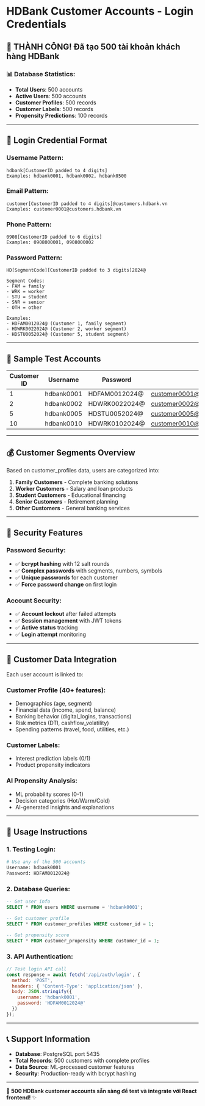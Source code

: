 # HDBank Customer Accounts - Login Credentials

## 🎯 **THÀNH CÔNG! Đã tạo 500 tài khoản khách hàng HDBank**

### 📊 **Database Statistics:**
- **Total Users**: 500 accounts
- **Active Users**: 500 accounts  
- **Customer Profiles**: 500 records
- **Customer Labels**: 500 records
- **Propensity Predictions**: 100 records

---

## 🔑 **Login Credential Format**

### **Username Pattern:**
```
hdbank[CustomerID padded to 4 digits]
Examples: hdbank0001, hdbank0002, hdbank0500
```

### **Email Pattern:**
```
customer[CustomerID padded to 4 digits]@customers.hdbank.vn
Examples: customer0001@customers.hdbank.vn
```

### **Phone Pattern:**
```
0908[CustomerID padded to 6 digits]
Examples: 0908000001, 0908000002
```

### **Password Pattern:**
```
HD[SegmentCode][CustomerID padded to 3 digits]2024@

Segment Codes:
- FAM = family
- WRK = worker  
- STU = student
- SNR = senior
- OTH = other

Examples:
- HDFAM0012024@ (Customer 1, family segment)
- HDWRK0022024@ (Customer 2, worker segment)
- HDSTU0052024@ (Customer 5, student segment)
```

---

## 🧪 **Sample Test Accounts**

| Customer ID | Username | Password | Email | Phone | Segment | Age |
|-------------|----------|----------|-------|-------|---------|-----|
| 1 | hdbank0001 | HDFAM0012024@ | customer0001@customers.hdbank.vn | 0908000001 | family | 48 |
| 2 | hdbank0002 | HDWRK0022024@ | customer0002@customers.hdbank.vn | 0908000002 | worker | 32 |
| 5 | hdbank0005 | HDSTU0052024@ | customer0005@customers.hdbank.vn | 0908000005 | student | 20 |
| 10 | hdbank0010 | HDWRK0102024@ | customer0010@customers.hdbank.vn | 0908000010 | worker | 38 |

---

## 💰 **Customer Segments Overview**

Based on customer_profiles data, users are categorized into:

1. **Family Customers** - Complete banking solutions
2. **Worker Customers** - Salary and loan products  
3. **Student Customers** - Educational financing
4. **Senior Customers** - Retirement planning
5. **Other Customers** - General banking services

---

## 🔐 **Security Features**

### **Password Security:**
- ✅ **bcrypt hashing** with 12 salt rounds
- ✅ **Complex passwords** with segments, numbers, symbols
- ✅ **Unique passwords** for each customer
- ✅ **Force password change** on first login

### **Account Security:**
- ✅ **Account lockout** after failed attempts
- ✅ **Session management** with JWT tokens
- ✅ **Active status** tracking
- ✅ **Login attempt** monitoring

---

## 🏦 **Customer Data Integration**

Each user account is linked to:

### **Customer Profile (40+ features):**
- Demographics (age, segment)
- Financial data (income, spend, balance)
- Banking behavior (digital_logins, transactions)
- Risk metrics (DTI, cashflow_volatility)
- Spending patterns (travel, food, utilities, etc.)

### **Customer Labels:**
- Interest prediction labels (0/1)
- Product propensity indicators

### **AI Propensity Analysis:**
- ML probability scores (0-1)
- Decision categories (Hot/Warm/Cold)
- AI-generated insights and explanations

---

## 🚀 **Usage Instructions**

### **1. Testing Login:**
```bash
# Use any of the 500 accounts
Username: hdbank0001
Password: HDFAM0012024@
```

### **2. Database Queries:**
```sql
-- Get user info
SELECT * FROM users WHERE username = 'hdbank0001';

-- Get customer profile
SELECT * FROM customer_profiles WHERE customer_id = 1;

-- Get propensity score
SELECT * FROM customer_propensity WHERE customer_id = 1;
```

### **3. API Authentication:**
```javascript
// Test login API call
const response = await fetch('/api/auth/login', {
  method: 'POST',
  headers: { 'Content-Type': 'application/json' },
  body: JSON.stringify({
    username: 'hdbank0001',
    password: 'HDFAM0012024@'
  })
});
```

---

## 📞 **Support Information**

- **Database**: PostgreSQL port 5435
- **Total Records**: 500 customers with complete profiles
- **Data Source**: ML-processed customer features
- **Security**: Production-ready with bcrypt hashing

---

**🎉 500 HDBank customer accounts sẵn sàng để test và integrate với React frontend!** ✨
